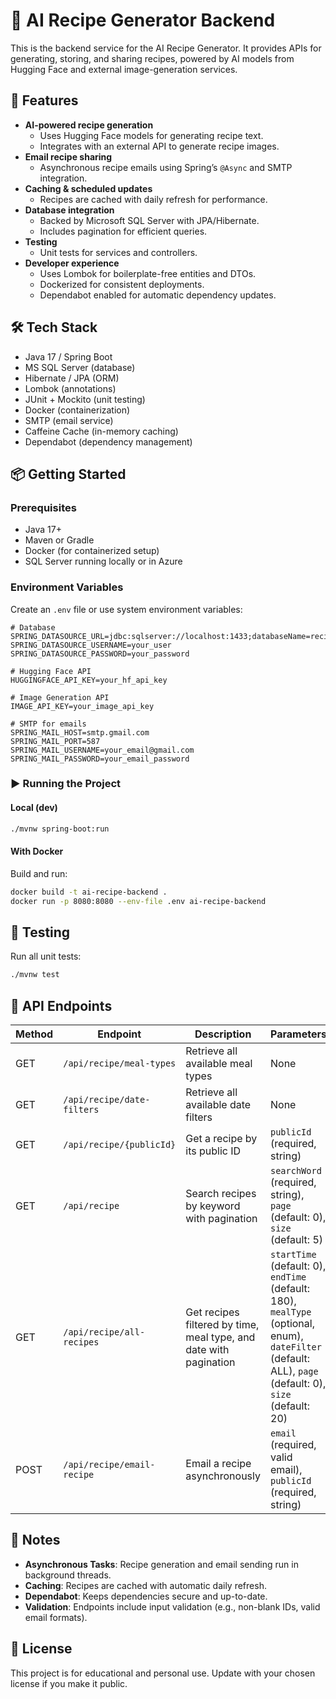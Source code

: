 # 🍲 AI Recipe Generator Backend

This is the backend service for the AI Recipe Generator. It provides APIs for generating, storing, and sharing recipes, powered by AI models from Hugging Face and external image-generation services.

## 🚀 Features

- **AI-powered recipe generation**
  - Uses Hugging Face models for generating recipe text.
  - Integrates with an external API to generate recipe images.
- **Email recipe sharing**
  - Asynchronous recipe emails using Spring’s `@Async` and SMTP integration.
- **Caching & scheduled updates**
  - Recipes are cached with daily refresh for performance.
- **Database integration**
  - Backed by Microsoft SQL Server with JPA/Hibernate.
  - Includes pagination for efficient queries.
- **Testing**
  - Unit tests for services and controllers.
- **Developer experience**
  - Uses Lombok for boilerplate-free entities and DTOs.
  - Dockerized for consistent deployments.
  - Dependabot enabled for automatic dependency updates.

## 🛠️ Tech Stack

- Java 17 / Spring Boot
- MS SQL Server (database)
- Hibernate / JPA (ORM)
- Lombok (annotations)
- JUnit + Mockito (unit testing)
- Docker (containerization)
- SMTP (email service)
- Caffeine Cache (in-memory caching)
- Dependabot (dependency management)

## 📦 Getting Started

### Prerequisites

- Java 17+
- Maven or Gradle
- Docker (for containerized setup)
- SQL Server running locally or in Azure

### Environment Variables

Create an `.env` file or use system environment variables:

```plaintext
# Database
SPRING_DATASOURCE_URL=jdbc:sqlserver://localhost:1433;databaseName=recipe_db
SPRING_DATASOURCE_USERNAME=your_user
SPRING_DATASOURCE_PASSWORD=your_password

# Hugging Face API
HUGGINGFACE_API_KEY=your_hf_api_key

# Image Generation API
IMAGE_API_KEY=your_image_api_key

# SMTP for emails
SPRING_MAIL_HOST=smtp.gmail.com
SPRING_MAIL_PORT=587
SPRING_MAIL_USERNAME=your_email@gmail.com
SPRING_MAIL_PASSWORD=your_email_password
```

### ▶️ Running the Project

#### Local (dev)
```bash
./mvnw spring-boot:run
```

#### With Docker
Build and run:
```bash
docker build -t ai-recipe-backend .
docker run -p 8080:8080 --env-file .env ai-recipe-backend
```

## 🧪 Testing

Run all unit tests:
```bash
./mvnw test
```

## 🔑 API Endpoints

| Method | Endpoint                              | Description                                      | Parameters                                                                 |
|--------|---------------------------------------|--------------------------------------------------|---------------------------------------------------------------------------|
| GET    | `/api/recipe/meal-types`             | Retrieve all available meal types                | None                                                                     |
| GET    | `/api/recipe/date-filters`           | Retrieve all available date filters              | None                                                                     |
| GET    | `/api/recipe/{publicId}`            | Get a recipe by its public ID                   | `publicId` (required, string)                                             |
| GET    | `/api/recipe`                       | Search recipes by keyword with pagination       | `searchWord` (required, string), `page` (default: 0), `size` (default: 5) |
| GET    | `/api/recipe/all-recipes`           | Get recipes filtered by time, meal type, and date with pagination | `startTime` (default: 0), `endTime` (default: 180), `mealType` (optional, enum), `dateFilter` (default: ALL), `page` (default: 0), `size` (default: 20) |
| POST   | `/api/recipe/email-recipe`          | Email a recipe asynchronously                   | `email` (required, valid email), `publicId` (required, string)            |

## 📌 Notes

- **Asynchronous Tasks**: Recipe generation and email sending run in background threads.
- **Caching**: Recipes are cached with automatic daily refresh.
- **Dependabot**: Keeps dependencies secure and up-to-date.
- **Validation**: Endpoints include input validation (e.g., non-blank IDs, valid email formats).

## 📜 License

This project is for educational and personal use. Update with your chosen license if you make it public.